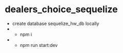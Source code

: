 # dealers_choice_sequelize

- create database sequelize_hw_db locally
- - npm i
- - npm run start:dev
